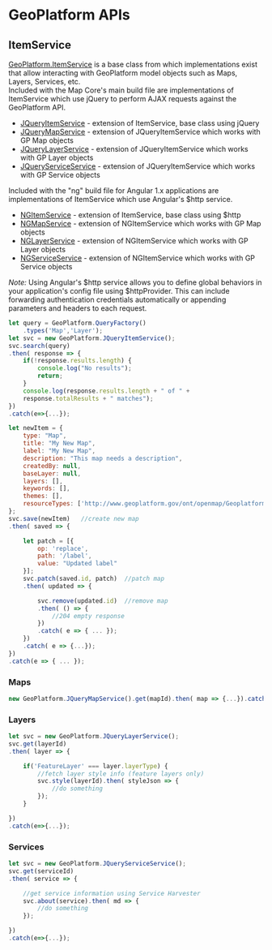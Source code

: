 # GeoPlatform APIs

## ItemService
[GeoPlatform.ItemService](src/shared/item-service.js) is a base class from which implementations exist that
allow interacting with GeoPlatform model objects such as Maps, Layers, Services, etc.  
Included with the Map Core's main build file are implementations of ItemService
which use jQuery to perform AJAX requests against the GeoPlatform API.

- [JQueryItemService](src/shared/item-service-jquery.js) - extension of ItemService, base class using jQuery
- [JQueryMapService](src/map/service-jquery.js) - extension of JQueryItemService which works with GP Map objects
- [JQueryLayerService](src/layer/service-jquery.js) - extension of JQueryItemService which works with GP Layer objects
- [JQueryServiceService](src/service/service-jquery.js) - extension of JQueryItemService which works with GP Service objects


Included with the "ng" build file for Angular 1.x applications are
implementations of ItemService which use Angular's $http service.

- [NGItemService](src/shared/item-service-ng.js) - extension of ItemService, base class using $http  
- [NGMapService](src/map/service-ng.js) - extension of NGItemService which works with GP Map objects
- [NGLayerService](src/layer/service-ng.js) - extension of NGItemService which works with GP Layer objects
- [NGServiceService](src/service/service-ng.js) - extension of NGItemService which works with GP Service objects


_Note:_ Using Angular's $http service allows you to define global behaviors in your application's
config file using $httpProvider. This can include forwarding authentication credentials automatically
or appending parameters and headers to each request.


```javascript
let query = GeoPlatform.QueryFactory()
    .types('Map','Layer');
let svc = new GeoPlatform.JQueryItemService();
svc.search(query)
.then( response => {
    if(!response.results.length) {
        console.log("No results");
        return;
    }
    console.log(response.results.length + " of " +
    response.totalResults + " matches");
})
.catch(e=>{...});
```

```javascript
let newItem = {
    type: "Map",
    title: "My New Map",
    label: "My New Map",
    description: "This map needs a description",
    createdBy: null,
    baseLayer: null,
    layers: [],
    keywords: [],
    themes: [],
    resourceTypes: ['http://www.geoplatform.gov/ont/openmap/GeoplatformMap']
};
svc.save(newItem)   //create new map
.then( saved => {

    let patch = [{
        op: 'replace',
        path: '/label',
        value: "Updated label"
    }];
    svc.patch(saved.id, patch)  //patch map
    .then( updated => {

        svc.remove(updated.id)  //remove map
        .then( () => {
            //204 empty response
        })
        .catch( e => { ... });
    })
    .catch( e => {...});
})
.catch(e => { ... });
```




### Maps

```javascript
new GeoPlatform.JQueryMapService().get(mapId).then( map => {...}).catch(e=>{...});
```

### Layers

```javascript
let svc = new GeoPlatform.JQueryLayerService();
svc.get(layerId)
.then( layer => {

    if('FeatureLayer' === layer.layerType) {
        //fetch layer style info (feature layers only)
        svc.style(layerId).then( styleJson => {
            //do something
        });
    }

})
.catch(e=>{...});
```


### Services

```javascript
let svc = new GeoPlatform.JQueryServiceService();
svc.get(serviceId)
.then( service => {

    //get service information using Service Harvester
    svc.about(service).then( md => {
        //do something
    });

})
.catch(e=>{...});
```
